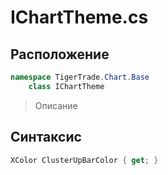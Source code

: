 
# IChartTheme.cs
## Расположение
```csharp
namespace TigerTrade.Chart.Base  
    class IChartTheme
```

> Описание

## Синтаксис
```csharp
XColor ClusterUpBarColor { get; }
```
